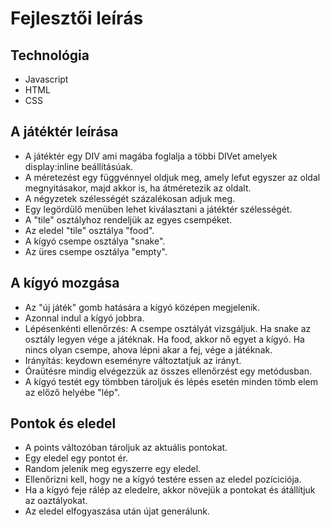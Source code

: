 # Fejlesztői leírás

## Technológia
* Javascript
* HTML
* CSS

## A játéktér leírása
* A játéktér egy DIV ami magába foglalja a többi DIVet amelyek display:inline beállításúak.
* A méretezést egy függvénnyel oldjuk meg, amely lefut egyszer az oldal megnyitásakor, majd akkor is, ha átméretezik az oldalt.
* A négyzetek szélességét százalékosan adjuk meg.
* Egy legördülő menüben lehet kiválasztani a játéktér szélességét.
* A "tile" osztályhoz rendeljük az egyes csempéket.
* Az eledel "tile" osztálya "food".
* A kígyó csempe osztálya "snake".
* Az üres csempe osztálya "empty".

## A kígyó mozgása
* Az "új játék" gomb hatására a kígyó középen megjelenik.
* Azonnal indul a kígyó jobbra.
* Lépésenkénti ellenőrzés: A csempe osztályát vizsgáljuk. Ha snake az osztály legyen vége a játéknak. Ha food, akkor nő egyet a kígyó. Ha nincs olyan csempe, ahova lépni akar a fej, vége a játéknak.
* Irányítás: keydown eseményre változtatjuk az irányt. 
* Óraütésre mindig elvégezzük az összes ellenőrzést egy metódusban.
* A kígyó testét egy tömbben tároljuk és lépés esetén minden tömb elem az előző helyébe "lép".

## Pontok és eledel
* A points változóban tároljuk az aktuális pontokat.
* Egy eledel egy pontot ér.
* Random jelenik meg egyszerre egy eledel.
* Ellenőrizni kell, hogy ne a kígyó testére essen az eledel pozíciciója.
* Ha a kígyó feje rálép az eledelre, akkor növejük a pontokat és átállítjuk az oaztályokat.
* Az eledel elfogyaszása után újat generálunk.
